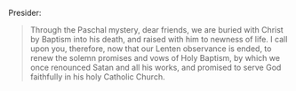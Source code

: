 Presider:
> Through the Paschal mystery, dear friends, we are buried
with Christ by Baptism into his death, and raised with him to
newness of life. I call upon you, therefore, now that our
Lenten observance is ended, to renew the solemn promises
and vows of Holy Baptism, by which we once renounced
Satan and all his works, and promised to serve God faithfully
in his holy Catholic Church.

